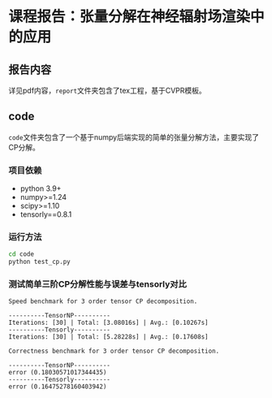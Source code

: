 # 课程报告：张量分解在神经辐射场渲染中的应用

## 报告内容
详见pdf内容，`report`文件夹包含了tex工程，基于CVPR模板。

## code
`code`文件夹包含了一个基于numpy后端实现的简单的张量分解方法，主要实现了CP分解。  
### 项目依赖
+ python 3.9+
+ numpy>=1.24
+ scipy>=1.10
+ tensorly==0.8.1
### 运行方法
```sh
cd code
python test_cp.py
```
### 测试简单三阶CP分解性能与误差与tensorly对比
```text
Speed benchmark for 3 order tensor CP decomposition.

----------TensorNP----------
Iterations: [30] | Total: [3.08016s] | Avg.: [0.10267s]
----------Tensorly----------
Iterations: [30] | Total: [5.28228s] | Avg.: [0.17608s]

Correctness benchmark for 3 order tensor CP decomposition.

----------TensorNP----------
error (0.18030571017344435)
----------Tensorly----------
error (0.16475278160403942)
```

